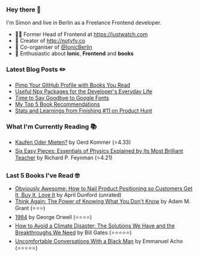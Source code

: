 ### Hey there 👋

I'm Simon and live in Berlin as a Freelance Frontend developer.

* 👨‍💻 Former Head of Frontend at https://justwatch.com
* 🔔 Creator of http://notyfy.co
* 📅 Co-organiser of [@IonicBerlin](https://twitter.com/IonicBerlin)
* 🥰 Enthusiastic about **Ionic**, **Frontend** and **books**

### Latest Blog Posts ✏️
<!-- BLOG-POST-LIST:START -->
- [Pimp Your GitHub Profile with Books You Read](https://wicki.io/posts/2021-04-goodreads-workflow-for-github-actions/)
- [Useful Npx Packages for the Developer's Everyday Life](https://wicki.io/posts/2021-02-useful-npx-packages/)
- [Time to Say Goodbye to Google Fonts](https://wicki.io/posts/2020-11-goodbye-google-fonts/)
- [My Top 5 Book Recommendations](https://wicki.io/posts/2020-09-my-top-5-book-recommendations/)
- [Stats and Learnings from Finishing #11 on Product Hunt](https://wicki.io/posts/2020-06-stats-and-learnings-from-finishing-11-on-product-hunt/)
<!-- BLOG-POST-LIST:END -->

### What I'm Currently Reading 📚
<!-- GOODREADS-LIST:START -->
- [Kaufen Oder Mieten?](https://www.goodreads.com/review/show/3913215744?utm_medium=api&utm_source=rss) by Gerd Kommer (⭐️4.33)
- [Six Easy Pieces: Essentials of Physics Explained by Its Most Brilliant Teacher](https://www.goodreads.com/review/show/3859499958?utm_medium=api&utm_source=rss) by Richard P. Feynman (⭐️4.21)
<!-- GOODREADS-LIST:END -->

### Last 5 Books I've Read 🤓
<!-- GOODREADS-READ-LIST:START -->
- [Obviously Awesome: How to Nail Product Positioning so Customers Get It, Buy It, Love It](https://www.goodreads.com/review/show/3547015114?utm_medium=api&utm_source=rss) by April Dunford (unrated)
- [Think Again: The Power of Knowing What You Don't Know](https://www.goodreads.com/review/show/3829804130?utm_medium=api&utm_source=rss) by Adam M. Grant (⭐⭐⭐)
- [1984](https://www.goodreads.com/review/show/2897969649?utm_medium=api&utm_source=rss) by George Orwell (⭐⭐⭐⭐)
- [How to Avoid a Climate Disaster: The Solutions We Have and the Breakthroughs We Need](https://www.goodreads.com/review/show/3605742166?utm_medium=api&utm_source=rss) by Bill  Gates (⭐⭐⭐⭐⭐)
- [Uncomfortable Conversations With a Black Man](https://www.goodreads.com/review/show/3617043570?utm_medium=api&utm_source=rss) by Emmanuel Acho (⭐⭐⭐⭐⭐)
<!-- GOODREADS-READ-LIST:END -->
